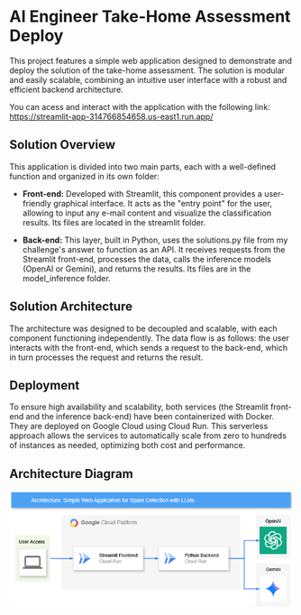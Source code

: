 # AI Engineer Take-Home Assessment Deploy

This project features a simple web application designed to demonstrate and deploy the solution of the take-home assessment. The solution is modular and easily scalable, combining an intuitive user interface with a robust and efficient backend architecture.

You can acess and interact with the application with the following link:
https://streamlit-app-314766854658.us-east1.run.app/

## Solution Overview

This application is divided into two main parts, each with a well-defined function and organized in its own folder:

* **Front-end:** Developed with Streamlit, this component provides a user-friendly graphical interface. It acts as the "entry point" for the user, allowing to input any e-mail content and visualize the classification results. Its files are located in the streamlit folder.

* **Back-end:** This layer, built in Python, uses the solutions.py file from my challenge's answer to function as an API. It receives requests from the Streamlit front-end, processes the data, calls the inference models (OpenAI or Gemini), and returns the results. Its files are in the model_inference folder.

## Solution Architecture

The architecture was designed to be decoupled and scalable, with each component functioning independently. The data flow is as follows: the user interacts with the front-end, which sends a request to the back-end, which in turn processes the request and returns the result.

## Deployment

To ensure high availability and scalability, both services (the Streamlit front-end and the inference back-end) have been containerized with Docker. They are deployed on Google Cloud using Cloud Run. This serverless approach allows the services to automatically scale from zero to hundreds of instances as needed, optimizing both cost and performance.

## Architecture Diagram

<p align="center">
  <img src="img/spam_app_architecture.png" />
</p>
